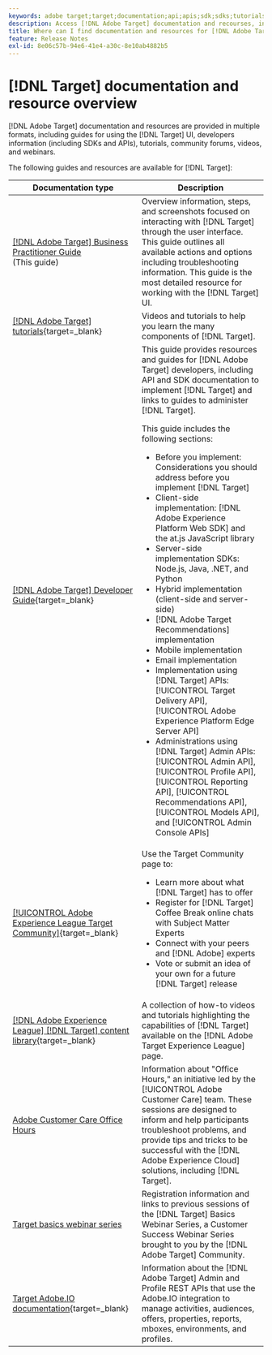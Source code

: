```yaml
---
keywords: adobe target;target;documentation;api;apis;sdk;sdks;tutorials;doc;documentation
description: Access [!DNL Adobe Target] documentation and recourses, including online help, tutorials, videos, and developer documentation (SDKs, APIs, and JavaScript libraries).
title: Where can I find documentation and resources for [!DNL Adobe Target]?
feature: Release Notes
exl-id: 8e06c57b-94e6-41e4-a30c-8e10ab4882b5
---
```

# [!DNL Target] documentation and resource overview

[!DNL Adobe Target] documentation and resources are provided in multiple formats, including guides for using the [!DNL Target] UI, developers information (including SDKs and APIs), tutorials, community forums, videos, and webinars.

The following guides and resources are available for [!DNL Target]:

|Documentation type|Description|
| --- | --- |
|[[!DNL Adobe Target] Business Practitioner Guide](/help/main/target-home.md)<br>(This guide)|Overview information, steps, and screenshots focused on interacting with [!DNL Target] through the user interface. This guide outlines all available actions and options including troubleshooting information. This guide is the most detailed resource for working with the [!DNL Target] UI.|
|[[!DNL Adobe Target] tutorials](https://experienceleague.adobe.com/docs/target-learn/tutorials/overview.html){target=_blank}|Videos and tutorials to help you learn the many components of [!DNL Target].|
|[[!DNL Adobe Target] Developer Guide](https://developer.adobe.com/target/){target=_blank}|This guide provides resources and guides for [!DNL Adobe Target] developers, including API and SDK documentation to implement [!DNL Target] and links to guides to administer [!DNL Target].<P>This guide includes the following sections:<ul><li>Before you implement: Considerations you should address before you implement [!DNL Target]</li><li>Client-side implementation: [!DNL Adobe Experience Platform Web SDK] and the at.js JavaScript library</li><li>Server-side implementation SDKs: Node.js, Java, .NET, and Python</li><li>Hybrid implementation (client-side and server-side)</li><li>[!DNL Adobe Target Recommendations] implementation</li><li>Mobile implementation</li><li>Email implementation</li><li>Implementation using [!DNL Target] APIs: [!UICONTROL Target Delivery API], [!UICONTROL Adobe Experience Platform Edge Server API]</li><li>Administrations using [!DNL Target] Admin APIs: [!UICONTROL Admin API], [!UICONTROL Profile API], [!UICONTROL Reporting API], [!UICONTROL Recommendations API], [!UICONTROL Models API], and [!UICONTROL Admin Console APIs]</li></ul>|
|[[!UICONTROL Adobe Experience League Target Community]](https://experienceleaguecommunities.adobe.com/t5/adobe-target/ct-p/adobe-target-community){target=_blank}|Use the Target Community page to:<ul><li>Learn more about what [!DNL Target] has to offer</li><li>Register for [!DNL Target] Coffee Break online chats with Subject Matter Experts</li><li>Connect with your peers and [!DNL Adobe] experts</li><li>Vote or submit an idea of your own for a future [!DNL Target] release|
|[[!DNL Adobe Experience League] [!DNL Target] content library](https://experienceleague.adobe.com/#recommended/solutions/target){target=_blank}|A collection of how-to videos and tutorials highlighting the capabilities of [!DNL Target] available on the [!DNL Adobe Target Experience League] page.|
|[Adobe Customer Care Office Hours](/help/main/cmp-resources-and-contact-information.md#concept_58EA30379D3B48C4848BA2A8C464A5B7)|Information about "Office Hours," an initiative led by the [!UICONTROL Adobe Customer Care] team. These sessions are designed to inform and help participants troubleshoot problems, and provide tips and tricks to be successful with the [!DNL Adobe Experience Cloud] solutions, including [!DNL Target].|
|[Target basics webinar series](https://landing.adobe.com/acs/2018/na/adobe-target/registration.html)|Registration information and links to previous sessions of the [!DNL Target] Basics Webinar Series, a Customer Success Webinar Series brought to you by the [!DNL Adobe Target] Community.|
|[Target Adobe.IO documentation](https://developer.adobe.com/target/implement/server-side/){target=_blank}|Information about the [!DNL Adobe Target] Admin and Profile REST APIs that use the Adobe.IO integration to manage activities, audiences, offers, properties, reports, mboxes, environments, and profiles.|
